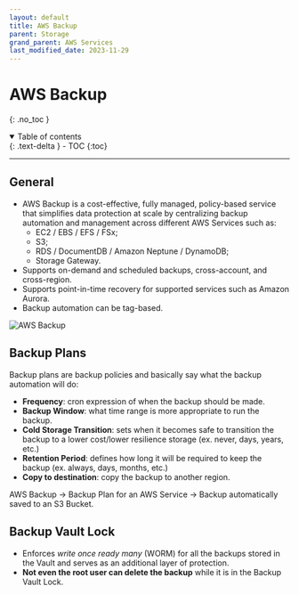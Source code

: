 ```yaml
---
layout: default
title: AWS Backup
parent: Storage
grand_parent: AWS Services
last_modified_date: 2023-11-29
---
```


# AWS Backup
{: .no_toc }

<details open markdown="block">
  <summary>
    Table of contents
  </summary>
  {: .text-delta }
- TOC
{:toc}
</details>

---

## General

- AWS Backup is a cost-effective, fully managed, policy-based service that simplifies data protection at scale by centralizing backup automation and management across different AWS Services such as:
  - EC2 / EBS / EFS / FSx;
  - S3;
  - RDS / DocumentDB / Amazon Neptune / DynamoDB;
  - Storage Gateway.
- Supports on-demand and scheduled backups, cross-account, and cross-region.
- Supports point-in-time recovery for supported services such as Amazon Aurora.
- Backup automation can be tag-based.

![AWS Backup](https://d1.awsstatic.com/products/backup/Product-Page-Diagram_AWS-Backup%402x.9a3f6d1b456ddadac992018c5b308bb1d9e8c055.png)

## Backup Plans

Backup plans are backup policies and basically say what the backup automation will do:

- **Frequency**: cron expression of when the backup should be made.
- **Backup Window**: what time range is more appropriate to run the backup.
- **Cold Storage Transition**: sets when it becomes safe to transition the backup to a lower cost/lower resilience storage (ex. never, days, years, etc.)
- **Retention Period**: defines how long it will be required to keep the backup (ex. always, days, months, etc.)
- **Copy to destination**: copy the backup to another region.

AWS Backup -> Backup Plan for an AWS Service -> Backup automatically saved to an S3 Bucket.

## Backup Vault Lock

- Enforces *write once ready many* (WORM) for all the backups stored in the Vault and serves as an additional layer of protection.
- **Not even the root user can delete the backup** while it is in the Backup Vault Lock.